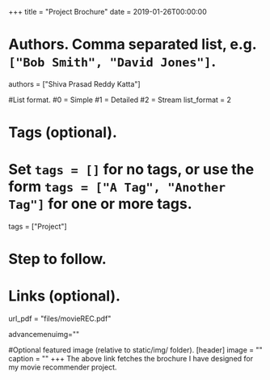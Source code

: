 +++
title = "Project Brochure" 
date = 2019-01-26T00:00:00

# Authors. Comma separated list, e.g. `["Bob Smith", "David Jones"]`.
authors = ["Shiva Prasad Reddy Katta"]

#List format.
#0 = Simple
#1 = Detailed
#2 = Stream
list_format = 2

# Tags (optional).
#   Set `tags = []` for no tags, or use the form `tags = ["A Tag", "Another Tag"]` for one or more tags.
tags = ["Project"]

# Step to follow.

# Links (optional).
url_pdf = "files/movieREC.pdf"


advancemenuimg=""


#Optional featured image (relative to static/img/ folder).
[header] 
image = "" 
caption = "" 
+++
The above link fetches the brochure I have designed for my movie recommender project.
